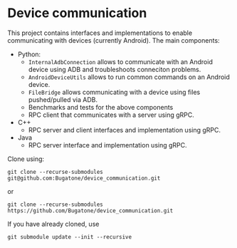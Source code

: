 # Device communication

This project contains interfaces and implementations to enable communicating with devices (currently Android).
The main components:
- Python:
	- `InternalAdbConnection` allows to communicate with an Android device using ADB and troubleshoots conneciton problems.
	- `AndroidDeviceUtils` allows to run common commands on an Android device.
	- `FileBridge` allows communicating with a device using files pushed/pulled via ADB.
	- Benchmarks and tests for the above components
	- RPC client that communicates with a server using gRPC.
- C++
	- RPC server and client interfaces and implementation using gRPC.
- Java
	- RPC server interface and implementation using gRPC.


Clone using:

`git clone --recurse-submodules git@github.com:Bugatone/device_communication.git`

or 

`git clone --recurse-submodules https://github.com/Bugatone/device_communication.git`


If you have already cloned, use

`git submodule update --init --recursive`

